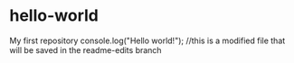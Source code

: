 # hello-world
My first repository
console.log("Hello world!");
//this is a modified file that will be saved in the readme-edits branch
